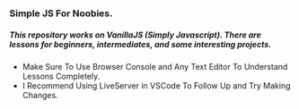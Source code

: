 ### Simple JS For Noobies.

##### This repository works on VanillaJS (Simply Javascript). There are lessons for beginners, intermediates, and some interesting projects.
 - Make Sure To Use Browser Console and Any Text Editor To Understand Lessons Completely.
 - I Recommend Using LiveServer in VSCode To Follow Up and Try Making Changes.
